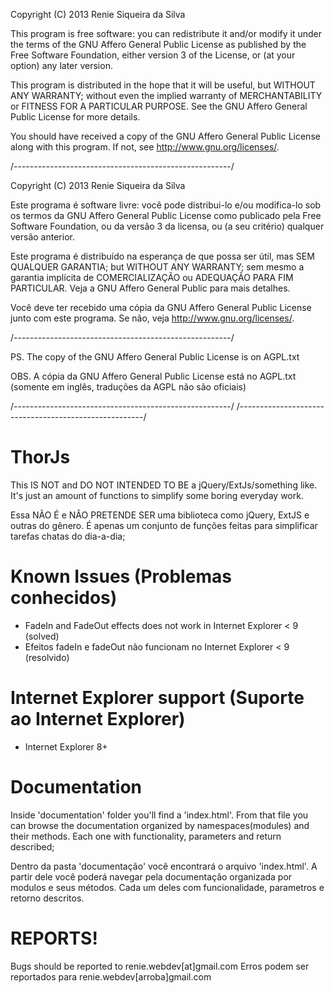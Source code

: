 Copyright (C) 2013  Renie Siqueira da Silva

This program is free software: you can redistribute it and/or modify
it under the terms of the GNU Affero General Public License as
published by the Free Software Foundation, either version 3 of the
License, or (at your option) any later version.

This program is distributed in the hope that it will be useful,
but WITHOUT ANY WARRANTY; without even the implied warranty of
MERCHANTABILITY or FITNESS FOR A PARTICULAR PURPOSE.  See the
GNU Affero General Public License for more details.

You should have received a copy of the GNU Affero General Public License
along with this program.  If not, see <http://www.gnu.org/licenses/>.

/------------------------------------------------------/

Copyright (C) 2013  Renie Siqueira da Silva

Este programa é software livre: você pode distribui-lo e/ou modifica-lo
sob os termos da GNU Affero General Public License como 
publicado pela Free Software Foundation,  ou da versão 3 da
licensa, ou (a seu critério) qualquer versão anterior.

Este programa é distribuído na esperança de que possa ser útil,
mas SEM QUALQUER GARANTIA; 
but WITHOUT ANY WARRANTY; sem mesmo a garantia implícita de
COMERCIALIZAÇÃO ou ADEQUAÇÃO PARA FIM PARTICULAR. Veja a
GNU Affero General Public para mais detalhes.

Você deve ter recebido uma cópia da GNU Affero General Public License
junto com este programa.  Se não, veja <http://www.gnu.org/licenses/>.

/------------------------------------------------------/

PS. The copy of the GNU Affero General Public License is on AGPL.txt

OBS. A cópia da GNU Affero General Public License está no AGPL.txt 
(somente em inglês, traduções da AGPL não são oficiais)

/------------------------------------------------------/
/------------------------------------------------------/

ThorJs
======

This IS NOT and DO NOT INTENDED TO BE a jQuery/ExtJs/something like. 
It's just an amount of functions to simplify some boring everyday work.

Essa NÃO É e NÂO PRETENDE SER uma biblioteca como jQuery, ExtJS e outras do gênero.
É apenas um conjunto de funções feitas para simplificar tarefas chatas do dia-a-dia;



Known Issues (Problemas conhecidos)
======

 - FadeIn and FadeOut effects does not work in Internet Explorer < 9 (solved)
 - Efeitos fadeIn e fadeOut não funcionam no Internet Explorer < 9 (resolvido)



Internet Explorer support (Suporte ao Internet Explorer)
======
 - Internet Explorer 8+



Documentation
======

Inside 'documentation' folder you'll find a 'index.html'. From that file you can browse the documentation organized by namespaces(modules) and their methods. Each one with functionality, parameters and return described;

Dentro da pasta 'documentação' você encontrará o arquivo 'index.html'. A partir dele você poderá navegar pela documentação organizada por modulos e seus métodos. Cada um deles com funcionalidade, parametros e retorno descritos.


REPORTS!
======

Bugs should be reported to renie.webdev[at]gmail.com
Erros podem ser reportados para renie.webdev[arroba]gmail.com